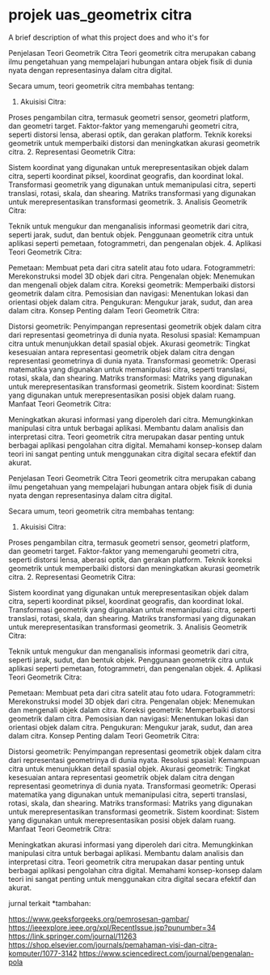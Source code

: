 
# projek uas_geometrix citra

A brief description of what this project does and who it's for


Penjelasan Teori Geometrik Citra
Teori geometrik citra merupakan cabang ilmu pengetahuan yang mempelajari hubungan antara objek fisik di dunia nyata dengan representasinya dalam citra digital.

Secara umum, teori geometrik citra membahas tentang:

1. Akuisisi Citra:

Proses pengambilan citra, termasuk geometri sensor, geometri platform, dan geometri target.
Faktor-faktor yang memengaruhi geometri citra, seperti distorsi lensa, aberasi optik, dan gerakan platform.
Teknik koreksi geometrik untuk memperbaiki distorsi dan meningkatkan akurasi geometrik citra.
2. Representasi Geometrik Citra:

Sistem koordinat yang digunakan untuk merepresentasikan objek dalam citra, seperti koordinat piksel, koordinat geografis, dan koordinat lokal.
Transformasi geometrik yang digunakan untuk memanipulasi citra, seperti translasi, rotasi, skala, dan shearing.
Matriks transformasi yang digunakan untuk merepresentasikan transformasi geometrik.
3. Analisis Geometrik Citra:

Teknik untuk mengukur dan menganalisis informasi geometrik dari citra, seperti jarak, sudut, dan bentuk objek.
Penggunaan geometrik citra untuk aplikasi seperti pemetaan, fotogrammetri, dan pengenalan objek.
4. Aplikasi Teori Geometrik Citra:

Pemetaan: Membuat peta dari citra satelit atau foto udara.
Fotogrammetri: Merekonstruksi model 3D objek dari citra.
Pengenalan objek: Menemukan dan mengenali objek dalam citra.
Koreksi geometrik: Memperbaiki distorsi geometrik dalam citra.
Pemosisian dan navigasi: Menentukan lokasi dan orientasi objek dalam citra.
Pengukuran: Mengukur jarak, sudut, dan area dalam citra.
Konsep Penting dalam Teori Geometrik Citra:

Distorsi geometrik: Penyimpangan representasi geometrik objek dalam citra dari representasi geometrinya di dunia nyata.
Resolusi spasial: Kemampuan citra untuk menunjukkan detail spasial objek.
Akurasi geometrik: Tingkat kesesuaian antara representasi geometrik objek dalam citra dengan representasi geometrinya di dunia nyata.
Transformasi geometrik: Operasi matematika yang digunakan untuk memanipulasi citra, seperti translasi, rotasi, skala, dan shearing.
Matriks transformasi: Matriks yang digunakan untuk merepresentasikan transformasi geometrik.
Sistem koordinat: Sistem yang digunakan untuk merepresentasikan posisi objek dalam ruang.
Manfaat Teori Geometrik Citra:

Meningkatkan akurasi informasi yang diperoleh dari citra.
Memungkinkan manipulasi citra untuk berbagai aplikasi.
Membantu dalam analisis dan interpretasi citra.
Teori geometrik citra merupakan dasar penting untuk berbagai aplikasi pengolahan citra digital. Memahami konsep-konsep dalam teori ini sangat penting untuk menggunakan citra digital secara efektif dan akurat.


Penjelasan Teori Geometrik Citra
Teori geometrik citra merupakan cabang ilmu pengetahuan yang mempelajari hubungan antara objek fisik di dunia nyata dengan representasinya dalam citra digital.

Secara umum, teori geometrik citra membahas tentang:

1. Akuisisi Citra:

Proses pengambilan citra, termasuk geometri sensor, geometri platform, dan geometri target.
Faktor-faktor yang memengaruhi geometri citra, seperti distorsi lensa, aberasi optik, dan gerakan platform.
Teknik koreksi geometrik untuk memperbaiki distorsi dan meningkatkan akurasi geometrik citra.
2. Representasi Geometrik Citra:

Sistem koordinat yang digunakan untuk merepresentasikan objek dalam citra, seperti koordinat piksel, koordinat geografis, dan koordinat lokal.
Transformasi geometrik yang digunakan untuk memanipulasi citra, seperti translasi, rotasi, skala, dan shearing.
Matriks transformasi yang digunakan untuk merepresentasikan transformasi geometrik.
3. Analisis Geometrik Citra:

Teknik untuk mengukur dan menganalisis informasi geometrik dari citra, seperti jarak, sudut, dan bentuk objek.
Penggunaan geometrik citra untuk aplikasi seperti pemetaan, fotogrammetri, dan pengenalan objek.
4. Aplikasi Teori Geometrik Citra:

Pemetaan: Membuat peta dari citra satelit atau foto udara.
Fotogrammetri: Merekonstruksi model 3D objek dari citra.
Pengenalan objek: Menemukan dan mengenali objek dalam citra.
Koreksi geometrik: Memperbaiki distorsi geometrik dalam citra.
Pemosisian dan navigasi: Menentukan lokasi dan orientasi objek dalam citra.
Pengukuran: Mengukur jarak, sudut, dan area dalam citra.
Konsep Penting dalam Teori Geometrik Citra:

Distorsi geometrik: Penyimpangan representasi geometrik objek dalam citra dari representasi geometrinya di dunia nyata.
Resolusi spasial: Kemampuan citra untuk menunjukkan detail spasial objek.
Akurasi geometrik: Tingkat kesesuaian antara representasi geometrik objek dalam citra dengan representasi geometrinya di dunia nyata.
Transformasi geometrik: Operasi matematika yang digunakan untuk memanipulasi citra, seperti translasi, rotasi, skala, dan shearing.
Matriks transformasi: Matriks yang digunakan untuk merepresentasikan transformasi geometrik.
Sistem koordinat: Sistem yang digunakan untuk merepresentasikan posisi objek dalam ruang.
Manfaat Teori Geometrik Citra:

Meningkatkan akurasi informasi yang diperoleh dari citra.
Memungkinkan manipulasi citra untuk berbagai aplikasi.
Membantu dalam analisis dan interpretasi citra.
Teori geometrik citra merupakan dasar penting untuk berbagai aplikasi pengolahan citra digital. Memahami konsep-konsep dalam teori ini sangat penting untuk menggunakan citra digital secara efektif dan akurat.

jurnal terkait *tambahan:

https://www.geeksforgeeks.org/pemrosesan-gambar/
https://ieeexplore.ieee.org/xpl/RecentIssue.jsp?punumber=34
https://link.springer.com/journal/11263
https://shop.elsevier.com/journals/pemahaman-visi-dan-citra-komputer/1077-3142
https://www.sciencedirect.com/journal/pengenalan-pola